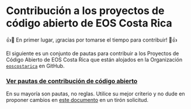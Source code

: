 # Contribución a los proyectos de código abierto de EOS Costa Rica
👍🎉 En primer lugar, ¡gracias por tomarse el tiempo para contribuir! 🎉👍

El siguiente es un conjunto de pautas para contribuir a los Proyectos de Código Abierto de EOS Costa Rica que están alojados en la Organización [`eoscostarica`](https://github.com/eoscostarica/) en GitHub.


### [Ver pautas de contribución de código abierto](https://guias.eoscostarica.io/docs/pautas-para-codigo-abierto)

En su mayoría son pautas, no reglas. Utilice su mejor criterio y no dude en proponer cambios en [este documento](https://github.com/eoscostarica/guias.eoscostarica.io/blob/master/docs/pautas-para-codigo-abierto.md) en un tirón solicitud.
